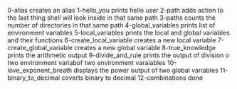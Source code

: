 0-alias creates an alias
1-hello_you prints hello user
2-path adds action to the last thing shell will look inside in that same path
3-paths counts the number of directories in that same path
4-global_variables prints list of environment variables
5-local_variables prints the local and global variables and their functions
6-create_local_variable creates a new local variable
7-create_global_variable creates a new global variable
8-true_knowledge prints the arithmetic output
9-divide_and_rule prints the output of division o two environment variabof two environment varaiables
10-love_exponent_breath displays the power output of two global variables
11-binary_to_decimal coverts binary to decimal
12-combinations done
